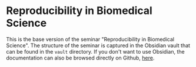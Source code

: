 # Reproducibility in Biomedical Science
This is the base version of the seminar "Reproducibility in Biomedical Science". The structure of the seminar is captured in the Obsidian vault that can be found in the `vault` directory. If you don't want to use Obsidian, the documentation can also be browsed directly on Github, [here](https://github.com/slobentanzer/reproduciblity/blob/build/vault/Reproducibility%20in%20Biomedical%20Science.md).

